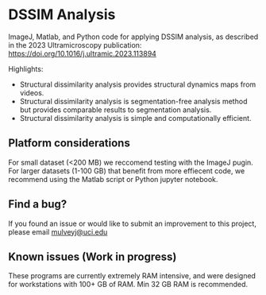# DSSIM Analysis
ImageJ, Matlab, and Python code for applying DSSIM analysis, as described in the 2023 Ultramicroscopy publication: https://doi.org/10.1016/j.ultramic.2023.113894

Highlights:
- Structural dissimilarity analysis provides structural dynamics maps from videos.
- Structural dissimilarity analysis is segmentation-free analysis method but provides comparable results to segmentation analysis.
- Structural dissimilarity analysis is simple and computationally efficient.

## Platform considerations

For small dataset (<200 MB) we reccomend testing with the ImageJ pugin. For larger datasets (1-100 GB) that benefit from more effiecent code, we recommend using the Matlab script or Python jupyter notebook.

## Find a bug?

If you found an issue or would like to submit an improvement to this project, please email mulveyj@uci.edu

## Known issues (Work in progress)

These programs are currently extremely RAM intensive, and were designed for workstations with 100+ GB of RAM. Min 32 GB RAM is recommended.

